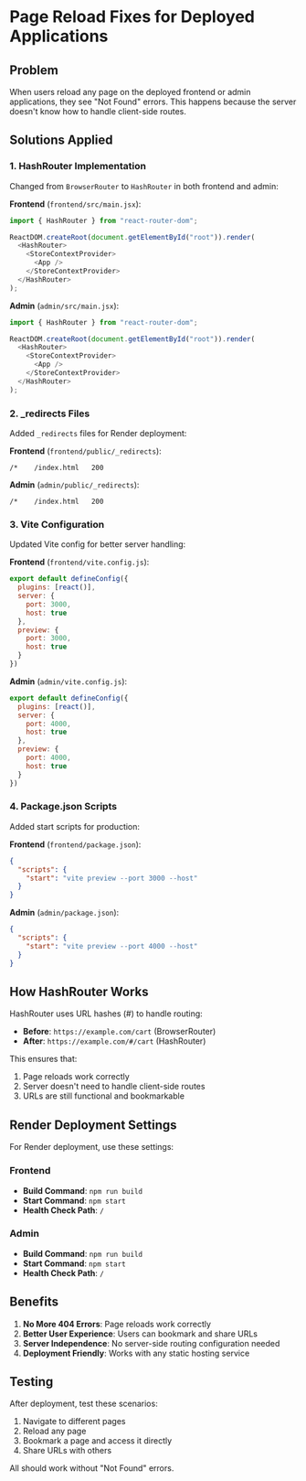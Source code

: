 # Page Reload Fixes for Deployed Applications

## Problem
When users reload any page on the deployed frontend or admin applications, they see "Not Found" errors. This happens because the server doesn't know how to handle client-side routes.

## Solutions Applied

### 1. **HashRouter Implementation**
Changed from `BrowserRouter` to `HashRouter` in both frontend and admin:

**Frontend** (`frontend/src/main.jsx`):
```javascript
import { HashRouter } from "react-router-dom";

ReactDOM.createRoot(document.getElementById("root")).render(
  <HashRouter>
    <StoreContextProvider>
      <App />
    </StoreContextProvider>
  </HashRouter>
);
```

**Admin** (`admin/src/main.jsx`):
```javascript
import { HashRouter } from "react-router-dom";

ReactDOM.createRoot(document.getElementById("root")).render(
  <HashRouter>
    <StoreContextProvider>
      <App />
    </StoreContextProvider>
  </HashRouter>
);
```

### 2. **_redirects Files**
Added `_redirects` files for Render deployment:

**Frontend** (`frontend/public/_redirects`):
```
/*    /index.html   200
```

**Admin** (`admin/public/_redirects`):
```
/*    /index.html   200
```

### 3. **Vite Configuration**
Updated Vite config for better server handling:

**Frontend** (`frontend/vite.config.js`):
```javascript
export default defineConfig({
  plugins: [react()],
  server: {
    port: 3000,
    host: true
  },
  preview: {
    port: 3000,
    host: true
  }
})
```

**Admin** (`admin/vite.config.js`):
```javascript
export default defineConfig({
  plugins: [react()],
  server: {
    port: 4000,
    host: true
  },
  preview: {
    port: 4000,
    host: true
  }
})
```

### 4. **Package.json Scripts**
Added start scripts for production:

**Frontend** (`frontend/package.json`):
```json
{
  "scripts": {
    "start": "vite preview --port 3000 --host"
  }
}
```

**Admin** (`admin/package.json`):
```json
{
  "scripts": {
    "start": "vite preview --port 4000 --host"
  }
}
```

## How HashRouter Works

HashRouter uses URL hashes (#) to handle routing:
- **Before**: `https://example.com/cart` (BrowserRouter)
- **After**: `https://example.com/#/cart` (HashRouter)

This ensures that:
1. Page reloads work correctly
2. Server doesn't need to handle client-side routes
3. URLs are still functional and bookmarkable

## Render Deployment Settings

For Render deployment, use these settings:

### Frontend
- **Build Command**: `npm run build`
- **Start Command**: `npm start`
- **Health Check Path**: `/`

### Admin
- **Build Command**: `npm run build`
- **Start Command**: `npm start`
- **Health Check Path**: `/`

## Benefits

1. **No More 404 Errors**: Page reloads work correctly
2. **Better User Experience**: Users can bookmark and share URLs
3. **Server Independence**: No server-side routing configuration needed
4. **Deployment Friendly**: Works with any static hosting service

## Testing

After deployment, test these scenarios:
1. Navigate to different pages
2. Reload any page
3. Bookmark a page and access it directly
4. Share URLs with others

All should work without "Not Found" errors. 